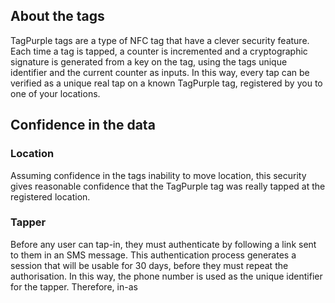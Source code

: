 ## About the tags
TagPurple tags are a type of NFC tag that have a clever security feature.
Each time a tag is tapped, a counter is incremented and a cryptographic signature is generated from a key on the tag, using the tags unique identifier and the current counter as inputs.
In this way, every tap can be verified as a unique real tap on a known TagPurple tag, registered by you to one of your locations.

## Confidence in the data
### Location
Assuming confidence in the tags inability to move location, this security gives reasonable confidence that the TagPurple tag was really tapped at the registered location.
### Tapper
Before any user can tap-in, they must authenticate by following a link sent to them in an SMS message. This authentication process generates a session that will be usable for 30 days, before they must repeat the authorisation. In this way, the phone number is used as the unique identifier for the tapper.
Therefore, in-as
<!--stackedit_data:
eyJoaXN0b3J5IjpbLTc0MjMyNzE1Niw5Nzk5NTYzNzhdfQ==
-->